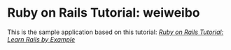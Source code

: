 # Ruby on Rails Tutorial: weiweibo

This is the sample application based on this tutorial:
[*Ruby on Rails Tutorial: Learn Rails by Example*](http://railstutorial.org/)